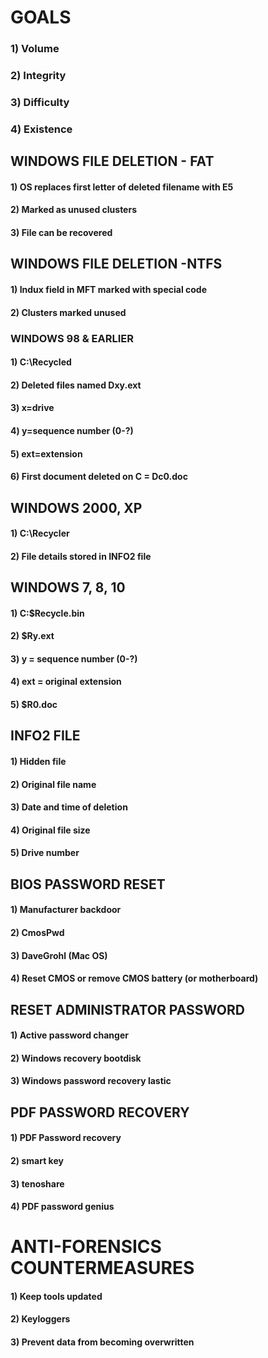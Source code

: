 # GOALS

### 1) Volume

### 2) Integrity

### 3) Difficulty

### 4) Existence

## WINDOWS FILE DELETION - FAT

#### 1) OS replaces first letter of deleted filename with E5

#### 2) Marked as unused clusters

#### 3) File can be recovered

## WINDOWS FILE DELETION -NTFS

#### 1) Indux field in MFT marked with special code 

#### 2) Clusters marked unused

### WINDOWS 98 & EARLIER

#### 1) C:\Recycled

#### 2) Deleted files named Dxy.ext

#### 3) x=drive

#### 4) y=sequence number (0-?)

#### 5) ext=extension

#### 6) First document deleted on C = Dc0.doc

## WINDOWS 2000, XP

#### 1) C:\Recycler

#### 2) File details stored in INFO2 file

## WINDOWS 7, 8, 10

#### 1) C:\$Recycle.bin

#### 2) $Ry.ext

#### 3) y = sequence number (0-?)

#### 4) ext = original extension

#### 5) $R0.doc

## INFO2 FILE

#### 1) Hidden file 

#### 2) Original file name

#### 3) Date and time of deletion

#### 4) Original file size

#### 5) Drive number

## BIOS PASSWORD RESET

#### 1) Manufacturer backdoor

#### 2) CmosPwd

#### 3) DaveGrohl (Mac OS)

#### 4) Reset CMOS or remove CMOS battery (or motherboard)

## RESET ADMINISTRATOR PASSWORD

#### 1) Active password changer

#### 2) Windows recovery bootdisk

#### 3) Windows password recovery lastic

## PDF PASSWORD RECOVERY 

#### 1) PDF Password recovery 

#### 2) smart key

#### 3) tenoshare

#### 4) PDF password genius

# ANTI-FORENSICS COUNTERMEASURES

#### 1) Keep tools updated

#### 2) Keyloggers

#### 3) Prevent data from becoming overwritten
